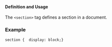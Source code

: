 #### Definition and Usage

The `<section>` tag defines a section in a document.


### Example

```html
section {  display: block;}
```